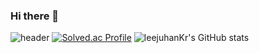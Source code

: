 ### Hi there 👋

![header](https://capsule-render.vercel.app/api?height=400&text=leejuhanKr!)
[![Solved.ac Profile](http://mazassumnida.wtf/api/v2/generate_badge?boj=eunj65)](https://solved.ac/eunj65/) 
![leejuhanKr's GitHub stats](https://github-readme-stats.vercel.app/api?username=leejuhanKr&show_icons=true&theme=radical)

      
 
 
 

